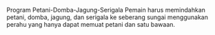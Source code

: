 Program Petani-Domba-Jagung-Serigala
Pemain harus memindahkan petani, domba, jagung, dan serigala ke seberang sungai menggunakan perahu yang hanya dapat memuat petani dan satu bawaan.
